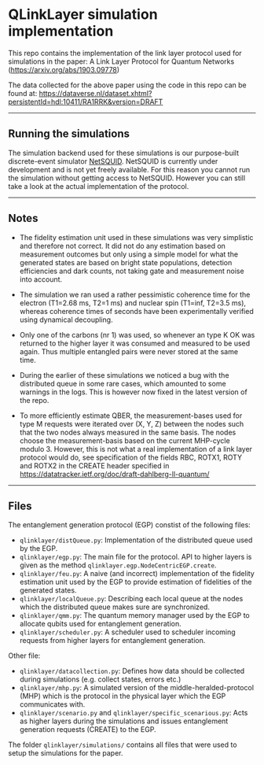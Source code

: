 QLinkLayer simulation implementation
====================================

This repo contains the implementation of the link layer protocol used for simulations in the paper:
A Link Layer Protocol for Quantum Networks (https://arxiv.org/abs/1903.09778)

The data collected for the above paper using the code in this repo can be found at:
https://dataverse.nl/dataset.xhtml?persistentId=hdl:10411/RA1RRK&version=DRAFT

-----------------------
Running the simulations
-----------------------
The simulation backend used for these simulations is our purpose-built discrete-event simulator [NetSQUID](https://netsquid.org/).
NetSQUID is currently under development and is not yet freely available.
For this reason you cannot run the simulation without getting access to NetSQUID.
However you can still take a look at the actual implementation of the protocol.

-----
Notes
-----
* The fidelity estimation unit used in these simulations was very simplistic and therefore not correct. It did not do any estimation based on measurement outcomes but only using a simple model for what the generated states are based on bright state populations, detection efficiencies and dark counts, not taking gate and measurement noise into account.

* The simulation we ran used a rather pessimistic coherence time for the electron (T1=2.68 ms, T2=1 ms) and nuclear spin (T1=inf, T2=3.5 ms), whereas coherence times of seconds have been experimentally verified using dynamical decoupling.

* Only one of the carbons (nr 1) was used, so whenever an type K OK was returned to the higher layer it was consumed and measured to be used again. Thus multiple entangled pairs were never stored at the same time.

* During the earlier of these simulations we noticed a bug with the distributed queue in some rare cases, which amounted to some warnings in the logs. This is however now fixed in the latest version of the repo.

* To more efficiently estimate QBER, the measurement-bases used for type M requests were iterated over (X, Y, Z) between the nodes such that the two nodes always measured in the same basis. The nodes choose the measurement-basis based on the current MHP-cycle modulo 3. However, this is not what a real implementation of a link layer protocol would do, see specification of the fields RBC, ROTX1, ROTY and ROTX2 in the CREATE header specified in https://datatracker.ietf.org/doc/draft-dahlberg-ll-quantum/

-----
Files
-----

The entanglement generation protocol (EGP) constist of the following files:

* `qlinklayer/distQueue.py`: Implementation of the distributed queue used by the EGP.
* `qlinklayer/egp.py`: The main file for the protocol. API to higher layers is given as the method `qlinklayer.egp.NodeCentricEGP.create`.
* `qlinklayer/feu.py`: A naive (and incorrect) implementation of the fidelity estimation unit used by the EGP to provide estimation of fidelities of the generated states.
* `qlinklayer/localQueue.py`: Describing each local queue at the nodes which the distributed queue makes sure are synchronized.
* `qlinklayer/qmm.py`: The quantum memory manager used by the EGP to allocate qubits used for entanglement generation.
* `qlinklayer/scheduler.py`: A scheduler used to scheduler incoming requests from higher layers for entanglement generation.

Other file:

* `qlinklayer/datacollection.py`: Defines how data should be collected during simulations (e.g. collect states, errors etc.)
* `qlinklayer/mhp.py`: A simulated version of the middle-heralded-protocol (MHP) which is the protocol in the physical layer which the EGP communicates with.
* `qlinklayer/scenario.py` and `qlinklayer/specific_scenarious.py`: Acts as higher layers during the simulations and issues entanglement generation requests (CREATE) to the EGP.

The folder `qlinklayer/simulations/` contains all files that were used to setup the simulations for the paper.
